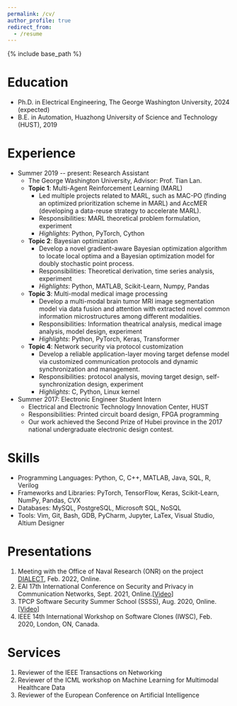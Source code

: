 ```yaml
---
permalink: /cv/
author_profile: true
redirect_from:
  - /resume
---
```


{% include base_path %}

Education
======
* Ph.D. in Electrical Engineering, The George Washington University, 2024 (expected)
* B.E. in Automation, Huazhong University of Science and Technology (HUST), 2019

Experience
======
* Summer 2019 -- present: Research Assistant
  * The George Washington University, Advisor: Prof. Tian Lan.
  * **Topic 1**: Multi-Agent Reinforcement Learning (MARL)
    * Led multiple projects related to MARL, such as MAC-PO (finding an optimized prioritization scheme in MARL) and AccMER (developing a data-reuse strategy to accelerate MARL).
    * Responsibilities: MARL theoretical problem formulation, experiment
    * _Highlights_: Python, PyTorch, Cython
  * **Topic 2**: Bayesian optimization
    * Develop a novel gradient-aware Bayesian optimization algorithm to locate local optima and a Bayesian optimization model for doubly stochastic point process.
    * Responsibilities: Theoretical derivation, time series analysis, experiment
    * _Highlights_: Python, MATLAB, Scikit-Learn, Numpy, Pandas
  * **Topic 3**: Multi-modal medical image processing
    * Develop a multi-modal brain tumor MRI image segmentation model via data fusion and attention with extracted novel common information microstructures among different modalities.
    * Responsibilities: Information theatrical analysis, medical image analysis, model design, experiment
    * _Highlights_: Python, PyTorch, Keras, Transformer
  * **Topic 4**: Network security via protocol customization
    * Develop a reliable application-layer moving target defense model via customized communication protocols and dynamic synchronization and management.
    * Responsibilities: protocol analysis, moving target design, self-synchronization design, experiment
    * _Highlights_: C, Python, Linux kernel
* Summer 2017: Electronic Engineer Student Intern
  * Electrical and Electronic Technology Innovation Center, HUST
  * Responsibilities: Printed circuit board design, FPGA programming
  * Our work achieved the Second Prize of Hubei province in the 2017 national undergraduate electronic design contest.
  
Skills
======
* Programming Languages: Python, C, C++, MATLAB, Java, SQL, R, Verilog
* Frameworks and Libraries: PyTorch, TensorFlow, Keras, Scikit-Learn, NumPy, Pandas, CVX
* Databases: MySQL, PostgreSQL, Microsoft SQL, NoSQL
* Tools: Vim, Git, Bash, GDB, PyCharm, Jupyter, LaTex, Visual Studio, Altium Designer

Presentations
======
1. Meeting with the Office of Naval Research (ONR) on the project [DIALECT](https://github.com/kailashg26/ONR_Dialect), Feb. 2022, Online.
2. EAI 17th International Conference on Security and Privacy in Communication Networks, Sept. 2021, Online.[[Video](https://www.youtube.com/watch?v=Q1kpBd9dO6M)]
3. TPCP Software Security Summer School (SSSS), Aug. 2020, Online.[[Video](https://www.cerias.purdue.edu/assets/downloads/ssss20/videos/day05_02.mp4)]
4. IEEE 14th International Workshop on Software Clones (IWSC), Feb. 2020, London, ON, Canada.

Services
======
1. Reviewer of the IEEE Transactions on Networking
2. Reviewer of the ICML workshop on Machine Learning for Multimodal Healthcare Data
3. Reviewer of the European Conference on Artificial Intelligence
